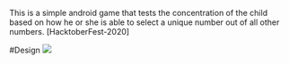 This is a simple android game that tests the concentration of the child based on how he or she is able to select a unique number out of all other numbers. [HacktoberFest-2020]

#Design
![](https://github.com/ksheetal/TicTacToeGame/blob/master/Screeshot.jpg)
